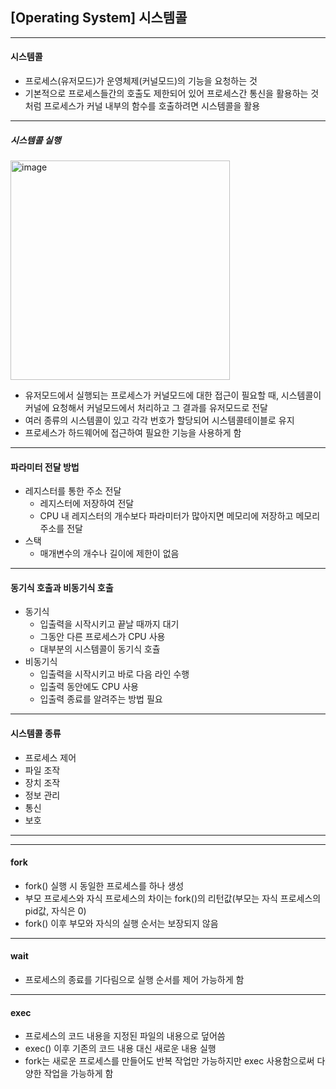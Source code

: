 ## [Operating System] 시스템콜
---
#### 시스템콜
* 프로세스(유저모드)가 운영체제(커널모드)의 기능을 요청하는 것
* 기본적으로 프로세스들간의 호출도 제한되어 있어 프로세스간 통신을 활용하는 것처럼 프로세스가 커널 내부의 함수를 호출하려면 시스템콜을 활용
---
##### 시스템콜 실행
<img width="351" alt="image" src="https://user-images.githubusercontent.com/64067641/189519644-182ac70d-f4d2-481f-96af-e19fa1466c83.png">

* 유저모드에서 실행되는 프로세스가 커널모드에 대한 접근이 필요할 때, 시스템콜이 커널에 요청해서 커널모드에서 처리하고 그 결과를 유저모드로 전달
* 여러 종류의 시스템콜이 있고 각각 번호가 할당되어 시스템콜테이블로 유지
* 프로세스가 하드웨어에 접근하여 필요한 기능을 사용하게 함
---
#### 파라미터 전달 방법
* 레지스터를 통한 주소 전달
	* 레지스터에 저장하여 전달
	* CPU 내 레지스터의 개수보다 파라미터가 많아지면 메모리에 저장하고 메모리 주소를 전달
* 스택
	* 매개변수의 개수나 길이에 제한이 없음
---
#### 동기식 호출과 비동기식 호출
* 동기식
	* 입출력을 시작시키고 끝날 때까지 대기
	* 그동안 다른 프로세스가 CPU 사용
	* 대부분의 시스템콜이 동기식 호츌
* 비동기식
	* 입출력을 시작시키고 바로 다음 라인 수행
	* 입출력 동안에도 CPU 사용
	* 입출력 종료를 알려주는 방법 필요
---
#### 시스템콜 종류
* 프로세스 제어
* 파일 조작
* 장치 조작
* 정보 관리
* 통신
* 보호
---
---
#### fork
* fork() 실행 시 동일한 프로세스를 하나 생성
* 부모 프로세스와 자식 프로세스의 차이는 fork()의 리턴값(부모는 자식 프로세스의 pid값, 자식은 0)
* fork() 이후 부모와 자식의 실행 순서는 보장되지 않음
---
#### wait
* 프로세스의 종료를 기다림으로 실행 순서를 제어 가능하게 함
---
#### exec
* 프로세스의 코드 내용을 지정된 파일의 내용으로 덮어씀
* exec() 이후 기존의 코드 내용 대신 새로운 내용 실행
* fork는 새로운 프로세스를 만들어도 반복 작업만 가능하지만 exec 사용함으로써 다양한 작업을 가능하게 함
